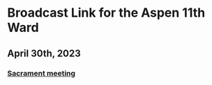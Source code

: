 # Broadcast Link for the Aspen 11th Ward

## April 30th, 2023
### [Sacrament meeting](https://www.youtube.com/watch?v=wneDvOgTUgk)
